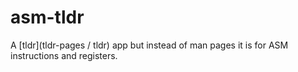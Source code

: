 # asm-tldr

A [tldr](tldr-pages / tldr) app but instead of man pages it is for ASM instructions and registers.

